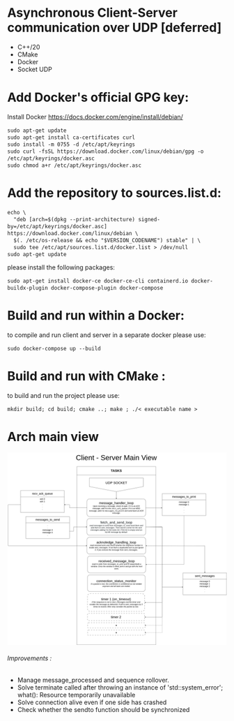 # Asynchronous Client-Server communication over UDP [deferred]

- C++/20
- CMake
- Docker
- Socket UDP

# Add Docker's official GPG key:
Install Docker https://docs.docker.com/engine/install/debian/

```
sudo apt-get update
sudo apt-get install ca-certificates curl
sudo install -m 0755 -d /etc/apt/keyrings
sudo curl -fsSL https://download.docker.com/linux/debian/gpg -o /etc/apt/keyrings/docker.asc
sudo chmod a+r /etc/apt/keyrings/docker.asc
```
# Add the repository to sources.list.d:

```
echo \
  "deb [arch=$(dpkg --print-architecture) signed-by=/etc/apt/keyrings/docker.asc] https://download.docker.com/linux/debian \
  $(. /etc/os-release && echo "$VERSION_CODENAME") stable" | \
  sudo tee /etc/apt/sources.list.d/docker.list > /dev/null
sudo apt-get update
```

please install the following packages:
```
sudo apt-get install docker-ce docker-ce-cli containerd.io docker-buildx-plugin docker-compose-plugin docker-compose
```
# Build and run within a Docker:
to compile and run client and server in a separate docker please use:
```
sudo docker-compose up --build
```
# Build and run with CMake :
to build and run the project please use: 
```
mkdir build; cd build; cmake ..; make ; ./< executable name >
```
# Arch main view
<img src="docs/main-view.png">

###### Improvements : 
- Manage message_processed and sequence rollover.
- Solve terminate called after throwing an instance of 'std::system_error'; what():  Resource temporarily unavailable
- Solve connection alive even if one side has crashed
- Check whether the sendto function should be synchronized